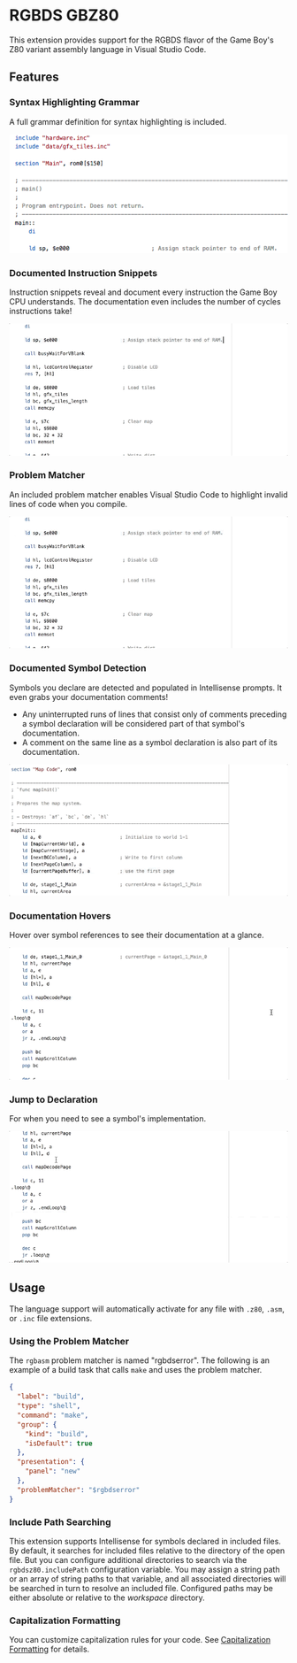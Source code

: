 # RGBDS GBZ80

This extension provides support for the RGBDS flavor of the Game Boy's Z80 variant assembly language in Visual Studio Code.

## Features

### Syntax Highlighting Grammar

A full grammar definition for syntax highlighting is included.

![syntax highlighting](https://raw.githubusercontent.com/DonaldHays/rgbds-vscode/master/previews/syntax-highlighting.png)

### Documented Instruction Snippets

Instruction snippets reveal and document every instruction the Game Boy CPU understands. The documentation even includes the number of cycles instructions take!

![documented snippets](https://raw.githubusercontent.com/DonaldHays/rgbds-vscode/master/previews/instruction-snippets.gif)


### Problem Matcher

An included problem matcher enables Visual Studio Code to highlight invalid lines of code when you compile.

![problem matcher](https://raw.githubusercontent.com/DonaldHays/rgbds-vscode/master/previews/problem-matcher.gif)

### Documented Symbol Detection

Symbols you declare are detected and populated in Intellisense prompts. It even grabs your documentation comments!
- Any uninterrupted runs of lines that consist only of comments preceding a symbol declaration will be considered part of that symbol's documentation.
- A comment on the same line as a symbol declaration is also part of its documentation.

![intellisense](https://raw.githubusercontent.com/DonaldHays/rgbds-vscode/master/previews/doc-comment.gif)

### Documentation Hovers

Hover over symbol references to see their documentation at a glance.

![Syntax highlighting grammar](https://raw.githubusercontent.com/DonaldHays/rgbds-vscode/master/previews/hovers.gif)

### Jump to Declaration

For when you need to see a symbol's implementation.

![Syntax highlighting grammar](https://raw.githubusercontent.com/DonaldHays/rgbds-vscode/master/previews/definition.gif)

## Usage

The language support will automatically activate for any file with `.z80`, `.asm`, or `.inc` file extensions.

### Using the Problem Matcher

The `rgbasm` problem matcher is named "rgbdserror". The following is an example of a build task that calls `make` and uses the problem matcher.

```JSON
{
  "label": "build",
  "type": "shell",
  "command": "make",
  "group": {
    "kind": "build",
    "isDefault": true
  },
  "presentation": {
    "panel": "new"
  },
  "problemMatcher": "$rgbdserror"
}
```

### Include Path Searching

This extension supports Intellisense for symbols declared in included files. By default, it searches for included files relative to the directory of the open file. But you can configure additional directories to search via the `rgbdsz80.includePath` configuration variable. You may assign a string path or an array of string paths to that variable, and all associated directories will be searched in turn to resolve an included file. Configured paths may be either absolute or relative to the _workspace_ directory.

### Capitalization Formatting

You can customize capitalization rules for your code. See [Capitalization Formatting](https://github.com/DonaldHays/rgbds-vscode/blob/master/formatting.md) for details.
